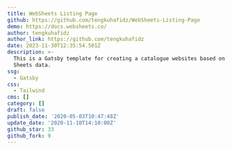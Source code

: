 ```yaml
---
title: WebSheets Listing Page
github: https://github.com/tengkuhafidz/WebSheets-Listing-Page
demo: https://docs.websheets.co/
author: tengkuhafidz
author_link: https://github.com/tengkuhafidz
date: 2023-11-30T12:35:54.501Z
description: >-
  This is a Gatsby template for creating a catalogue websites based on Google
  Sheets data.
ssg:
  - Gatsby
css:
  - Tailwind
cms: []
category: []
draft: false
publish_date: '2020-05-03T10:47:48Z'
update_date: '2020-11-10T14:10:00Z'
github_star: 33
github_fork: 9
---
```

